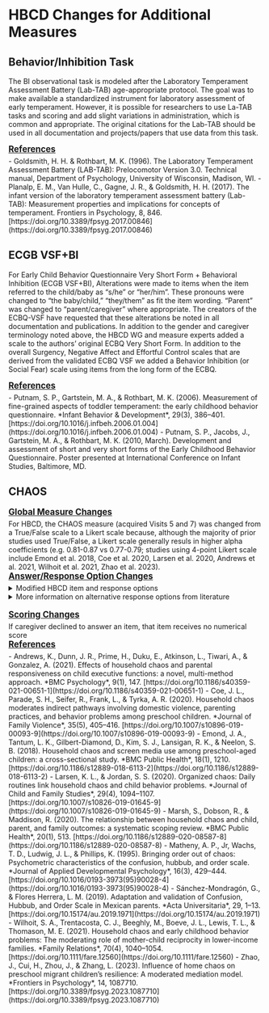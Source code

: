 # HBCD Changes for Additional Measures

## Behavior/Inhibition Task
The BI observational task is modeled after the Laboratory Temperament Assessment Battery (Lab-TAB) age-appropriate protocol. The goal was to make available a standardized instrument for laboratory assessment of early temperament. However, it is possible for researchers to use La-TAB tasks and scoring and add slight variations in administration, which is common and appropriate. The original citations for the Lab-TAB should be used in all documentation and projects/papers that use data from this task.

<p style="font-size: 1.2em; margin: 0 0 5px;"><b><u>References</u></b></p>
- Goldsmith, H. H. & Rothbart, M. K. (1996). The Laboratory Temperament Assessment Battery (LAB-TAB): Prelocomotor Version 3.0. Technical manual, Department of Psychology, University of Wisconsin, Madison, WI.
- Planalp, E. M., Van Hulle, C., Gagne, J. R., & Goldsmith, H. H. (2017). The infant version of the laboratory temperament assessment battery (Lab-TAB): Measurement properties and implications for concepts of temperament. Frontiers in Psychology, 8, 846. [https://doi.org/10.3389/fpsyg.2017.00846](https://doi.org/10.3389/fpsyg.2017.00846)

## ECGB VSF+BI
For Early Child Behavior Questionnaire Very Short Form + Behavioral Inhibition (ECGB VSF+BI), Alterations were made to items when the item referred to the child/baby as “s/he” or “her/him”. These pronouns were changed to “the baby/child,” “they/them” as fit the item wording. “Parent” was changed to “parent/caregiver” where appropriate. The creators of the ECBQ-VSF have requested that these alterations be noted in all documentation and publications.
In addition to the gender and caregiver terminology noted above, the HBCD WG and measure experts added a scale to the authors’ original ECBQ Very Short Form. In addition to the overall Surgency, Negative Affect and Effortful Control scales that are derived from the validated ECBQ VSF we added a Behavior Inhibition (or Social Fear) scale using items from the long form of the ECBQ.

<p style="font-size: 1.2em; margin: 0 0 5px;"><b><u>References</u></b></p>
- Putnam, S. P., Gartstein, M. A., & Rothbart, M. K. (2006). Measurement of fine-grained aspects of toddler temperament: the early childhood behavior questionnaire. *Infant Behavior & Development*, 29(3), 386–401. [https://doi.org/10.1016/j.infbeh.2006.01.004](https://doi.org/10.1016/j.infbeh.2006.01.004)
- Putnam, S. P., Jacobs, J., Gartstein, M. A., & Rothbart, M. K. (2010, March). Development and assessment of short and very short forms of the Early Childhood Behavior Questionnaire. Poster presented at International Conference on Infant Studies, Baltimore, MD.

## CHAOS
<p style="font-size: 1.2em; margin: 0 0 5px;"><b><u>Global Measure Changes</u></b></p>
For HBCD, the CHAOS measure (acquired Visits 5 and 7) was changed from a True/False scale to a Likert scale because, although the majority of prior studies used True/False, a Likert scale generally resuls in higher alpha coefficients (e.g. 0.81-0.87 vs 0.77-0.79; studies using 4-point Likert scale include Emond et al. 2018, Coe et al. 2020, Larsen et al. 2020, Andrews et al. 2021, Wilhoit et al. 2021, Zhao et al. 2023).

<p style="font-size: 1.2em; margin: 0 0 5px;"><b><u>Answer/Response Option Changes</u></b></p>
<details>
<summary>Modified HBCD item and response options</summary>
<ul>
<i>Please respond to each statement by marking a number between 1 and 4 to indicate how much each statement describes your home environment. Please use the following scale:</i>
    <li>1 - Very much like your own home</li>
    <li>2 - Somewhat like your own home</li>
    <li>3 - A little bit like your own home</li>
    <li>4 - Not at all like your own home</li>
</ul>
</details>

<details>
<summary>More information on alternative response options from literature</summary>
<ul>
<i>Other response sets:</i>
    <li>Not true, Quite true, Very true – used with 6-item version (child report)</li>
    <li>0 (“strongly disagree”) to 4 (“strongly agree”) – used with 6-item version</li>
    <li>Definitely false, False, Not Really True or False, True, Definitely True – only found 1 study that used this scale but ended up recoding as 0/1 to be consistent with original – had lower alpha coefficient (.64)</li>
    <li>1 (Definitely Untrue) to 5 (Definitely True) – used with 6-item version, low alpha coefficient (.59, .64)</li>
<i>Original long vs short versions:</i>
    <li>More variability in items used and scales for short versions</li>
    <li>Reports of measurement concerns with short versions</li>
    <li>Short versions generally have lower internal consistency</li>
    <li>Long version validated in several studies, theory-driven</li>
</li>
</ul>
</details>
<br>

<p style="font-size: 1.2em; margin: 0 0 5px;"><b><u>Scoring Changes</u></b></p>
If caregiver declined to answer an item, that item receives no numerical score

<p style="font-size: 1.2em; margin: 0 0 5px;"><b><u>References</u></b></p>
- Andrews, K., Dunn, J. R., Prime, H., Duku, E., Atkinson, L., Tiwari, A., & Gonzalez, A. (2021). Effects of household chaos and parental responsiveness on child executive functions: a novel, multi-method approach. *BMC Psychology*, 9(1), 147. [https://doi.org/10.1186/s40359-021-00651-1](https://doi.org/10.1186/s40359-021-00651-1)
- Coe, J. L., Parade, S. H., Seifer, R., Frank, L., & Tyrka, A. R. (2020). Household chaos moderates indirect pathways involving domestic violence, parenting practices, and behavior problems among preschool children. *Journal of Family Violence*, 35(5), 405–416. [https://doi.org/10.1007/s10896-019-00093-9](https://doi.org/10.1007/s10896-019-00093-9)
- Emond, J. A., Tantum, L. K., Gilbert-Diamond, D., Kim, S. J., Lansigan, R. K., & Neelon, S. B. (2018). Household chaos and screen media use among preschool-aged children: a cross-sectional study. *BMC Public Health*, 18(1), 1210. [https://doi.org/10.1186/s12889-018-6113-2](https://doi.org/10.1186/s12889-018-6113-2)
- Larsen, K. L., & Jordan, S. S. (2020). Organized chaos: Daily routines link household chaos and child behavior problems. *Journal of Child and Family Studies*, 29(4), 1094–1107. [https://doi.org/10.1007/s10826-019-01645-9](https://doi.org/10.1007/s10826-019-01645-9)
- Marsh, S., Dobson, R., & Maddison, R. (2020). The relationship between household chaos and child, parent, and family outcomes: a systematic scoping review. *BMC Public Health*, 20(1), 513. [https://doi.org/10.1186/s12889-020-08587-8](https://doi.org/10.1186/s12889-020-08587-8)
- Matheny, A. P., Jr, Wachs, T. D., Ludwig, J. L., & Phillips, K. (1995). Bringing order out of chaos: Psychometric characteristics of the confusion, hubbub, and order scale. *Journal of Applied Developmental Psychology*, 16(3), 429–444. [https://doi.org/10.1016/0193-3973(95)90028-4](https://doi.org/10.1016/0193-3973(95)90028-4)
- Sánchez-Mondragón, G., & Flores Herrera, L. M. (2019). Adaptation and validation of Confusion, Hubbub, and Order Scale in Mexican parents. *Acta Universitaria*, 29, 1–13. [https://doi.org/10.15174/au.2019.1971](https://doi.org/10.15174/au.2019.1971)
- Wilhoit, S. A., Trentacosta, C. J., Beeghly, M., Boeve, J. L., Lewis, T. L., & Thomason, M. E. (2021). Household chaos and early childhood behavior problems: The moderating role of mother-child reciprocity in lower-income families. *Family Relations*, 70(4), 1040–1054. [https://doi.org/10.1111/fare.12560](https://doi.org/10.1111/fare.12560)
- Zhao, J., Cui, H., Zhou, J., & Zhang, L. (2023). Influence of home chaos on preschool migrant children’s resilience: A moderated mediation model. *Frontiers in Psychology*, 14, 1087710. [https://doi.org/10.3389/fpsyg.2023.1087710](https://doi.org/10.3389/fpsyg.2023.1087710)

